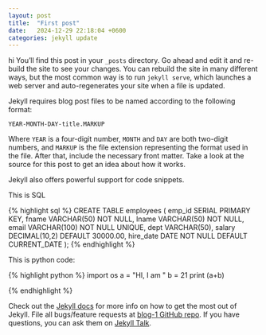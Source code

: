 ```yaml
---
layout: post
title:  "First post"
date:   2024-12-29 22:18:04 +0600
categories: jekyll update
---
```

hi You’ll find this post in your `_posts` directory. Go ahead and edit it and re-build the site to see your changes. You can rebuild the site in many different ways, but the most common way is to run `jekyll serve`, which launches a web server and auto-regenerates your site when a file is updated.

Jekyll requires blog post files to be named according to the following format:

`YEAR-MONTH-DAY-title.MARKUP`

Where `YEAR` is a four-digit number, `MONTH` and `DAY` are both two-digit numbers, and `MARKUP` is the file extension representing the format used in the file. After that, include the necessary front matter. Take a look at the source for this post to get an idea about how it works.

Jekyll also offers powerful support for code snippets.

This is SQL

{% highlight sql %}
CREATE TABLE employees (
    emp_id SERIAL PRIMARY KEY,
    fname VARCHAR(50) NOT NULL,
    lname VARCHAR(50) NOT NULL,
    email VARCHAR(100) NOT NULL UNIQUE,
    dept VARCHAR(50),
    salary DECIMAL(10,2) DEFAULT 30000.00,
    hire_date DATE NOT NULL DEFAULT CURRENT_DATE
);
{% endhighlight %}

This is python code:

{% highlight python %}
import os
a = "HI, I am "
b = 21
print (a+b)

{% endhighlight %}

Check out the [Jekyll docs][jekyll-docs] for more info on how to get the most out of Jekyll. File all bugs/feature requests at [blog-1 GitHub repo][blog-1-gh]. If you have questions, you can ask them on [Jekyll Talk][jekyll-talk].

[jekyll-docs]: https://anmmashud.github.io
[blog-1-gh]:   https://github.com/anmmashud/blog-1
[jekyll-talk]: https://talk.jekyllrb.com/
